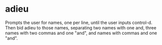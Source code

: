 # adieu
Prompts the user for names, one per line, until the user inputs control-d. Then bid adieu to those names, separating two names with one and, three names with two commas and one "and", and names with commas and one "and".
